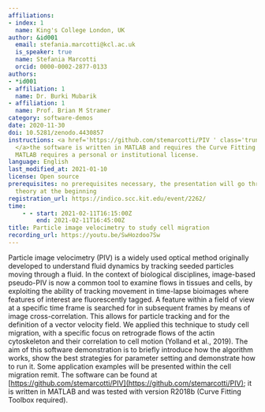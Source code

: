 ```yaml
---
affiliations:
- index: 1
  name: King's College London, UK
author: &id001
  email: stefania.marcotti@kcl.ac.uk
  is_speaker: true
  name: Stefania Marcotti
  orcid: 0000-0002-2877-0133
authors:
- *id001
- affiliation: 1
  name: Dr. Burki Mubarik
- affiliation: 1
  name: Prof. Brian M Stramer
category: software-demos
date: 2020-11-30
doi: 10.5281/zenodo.4430857
instructions: <a href='https://github.com/stemarcotti/PIV ' class='truncated'>https://github.com/stemarcotti/PIV
  </a>the software is written in MATLAB and requires the Curve Fitting Toolbox. Unfortunately,
  MATLAB requires a personal or institutional license.
language: English
last_modified_at: 2021-01-10
license: Open source
prerequisites: no prerequisites necessary, the presentation will go through some basic
  theory at the beginning
registration_url: https://indico.scc.kit.edu/event/2262/
time:
    - - start: 2021-02-11T16:15:00Z
        end: 2021-02-11T16:45:00Z
title: Particle image velocimetry to study cell migration
recording_url: https://youtu.be/SwHozdoo7Sw
---
```


Particle image velocimetry (PIV) is a widely used optical method originally developed to understand fluid dynamics by tracking seeded particles moving through a fluid. In the context of biological disciplines, image-based pseudo-PIV is now a common tool to examine flows in tissues and cells, by exploiting the ability of tracking movement in time-lapse bioimages where features of interest are fluorescently tagged. A feature within a field of view at a specific time frame is searched for in subsequent frames by means of image cross-correlation. This allows for particle tracking and for the definition of a vector velocity field. We applied this technique to study cell migration, with a specific focus on retrograde flows of the actin cytoskeleton and their correlation to cell motion (Yolland et al., 2019). The aim of this software demonstration is to briefly introduce how the algorithm works, show the best strategies for parameter setting and demonstrate how to run it. Some application examples will be presented within the cell migration remit. The software can be found at [https://github.com/stemarcotti/PIV](https://github.com/stemarcotti/PIV); it is written in MATLAB and was tested with version R2018b (Curve Fitting Toolbox required).
